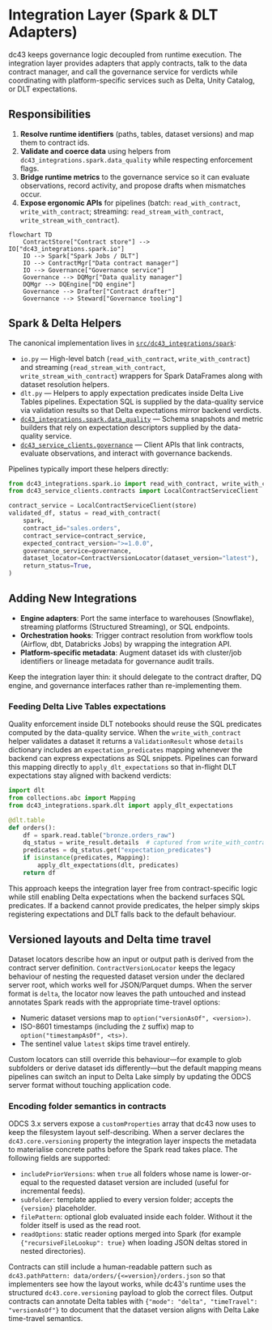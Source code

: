 # Integration Layer (Spark & DLT Adapters)

dc43 keeps governance logic decoupled from runtime execution. The integration layer provides adapters that apply contracts, talk to the data contract manager, and call the governance service for verdicts while coordinating with platform-specific services such as Delta, Unity Catalog, or DLT expectations.

## Responsibilities

1. **Resolve runtime identifiers** (paths, tables, dataset versions) and map them to contract ids.
2. **Validate and coerce data** using helpers from `dc43_integrations.spark.data_quality` while respecting enforcement flags.
3. **Bridge runtime metrics** to the governance service so it can evaluate observations, record activity, and propose drafts when mismatches occur.
4. **Expose ergonomic APIs** for pipelines (batch: `read_with_contract`,
   `write_with_contract`; streaming: `read_stream_with_contract`,
   `write_stream_with_contract`).

```mermaid
flowchart TD
    ContractStore["Contract store"] --> IO["dc43_integrations.spark.io"]
    IO --> Spark["Spark Jobs / DLT"]
    IO --> ContractMgr["Data contract manager"]
    IO --> Governance["Governance service"]
    Governance --> DQMgr["Data quality manager"]
    DQMgr --> DQEngine["DQ engine"]
    Governance --> Drafter["Contract drafter"]
    Governance --> Steward["Governance tooling"]
```

## Spark & Delta Helpers

The canonical implementation lives in [`src/dc43_integrations/spark`](../../packages/dc43-integrations/src/dc43_integrations/spark):

* `io.py` — High-level batch (`read_with_contract`, `write_with_contract`) and
  streaming (`read_stream_with_contract`, `write_stream_with_contract`)
  wrappers for Spark DataFrames along with dataset resolution helpers.
* `dlt.py` — Helpers to apply expectation predicates inside Delta Live Tables pipelines. Expectation SQL is supplied by the
  data-quality service via validation results so that Delta expectations mirror backend verdicts.
* [`dc43_integrations.spark.data_quality`](../../packages/dc43-integrations/src/dc43_integrations/spark/data_quality.py) — Schema snapshots and metric builders that rely on expectation descriptors supplied by the data-quality service.
* [`dc43_service_clients.governance`](../../packages/dc43-service-clients/src/dc43_service_clients/governance) — Client APIs that link contracts, evaluate observations, and interact with governance backends.

Pipelines typically import these helpers directly:

```python
from dc43_integrations.spark.io import read_with_contract, write_with_contract, ContractVersionLocator
from dc43_service_clients.contracts import LocalContractServiceClient

contract_service = LocalContractServiceClient(store)
validated_df, status = read_with_contract(
    spark,
    contract_id="sales.orders",
    contract_service=contract_service,
    expected_contract_version=">=1.0.0",
    governance_service=governance,
    dataset_locator=ContractVersionLocator(dataset_version="latest"),
    return_status=True,
)
```

## Adding New Integrations

* **Engine adapters**: Port the same interface to warehouses (Snowflake), streaming platforms (Structured Streaming), or SQL endpoints.
* **Orchestration hooks**: Trigger contract resolution from workflow tools (Airflow, dbt, Databricks Jobs) by wrapping the integration API.
* **Platform-specific metadata**: Augment dataset ids with cluster/job identifiers or lineage metadata for governance audit trails.

Keep the integration layer thin: it should delegate to the contract drafter, DQ engine, and governance interfaces rather than re-implementing them.

### Feeding Delta Live Tables expectations

Quality enforcement inside DLT notebooks should reuse the SQL predicates computed by the data-quality service. When the
`write_with_contract` helper validates a dataset it returns a `ValidationResult` whose `details` dictionary includes an
`expectation_predicates` mapping whenever the backend can express expectations as SQL snippets. Pipelines can forward
this mapping directly to `apply_dlt_expectations` so that in-flight DLT expectations stay aligned with backend verdicts:

```python
import dlt
from collections.abc import Mapping
from dc43_integrations.spark.dlt import apply_dlt_expectations

@dlt.table
def orders():
    df = spark.read.table("bronze.orders_raw")
    dq_status = write_result.details  # captured from write_with_contract(...)
    predicates = dq_status.get("expectation_predicates")
    if isinstance(predicates, Mapping):
        apply_dlt_expectations(dlt, predicates)
    return df
```

This approach keeps the integration layer free from contract-specific logic while still enabling Delta expectations when
the backend surfaces SQL predicates. If a backend cannot provide predicates, the helper simply skips registering
expectations and DLT falls back to the default behaviour.

## Versioned layouts and Delta time travel

Dataset locators describe how an input or output path is derived from the contract
server definition. `ContractVersionLocator` keeps the legacy behaviour of nesting
the requested dataset version under the declared server root, which works well for
JSON/Parquet dumps. When the server format is `delta`, the locator now leaves the
path untouched and instead annotates Spark reads with the appropriate time-travel
options:

* Numeric dataset versions map to `option("versionAsOf", <version>)`.
* ISO-8601 timestamps (including the `Z` suffix) map to `option("timestampAsOf", <ts>)`.
* The sentinel value `latest` skips time travel entirely.

Custom locators can still override this behaviour—for example to glob subfolders
or derive dataset ids differently—but the default mapping means pipelines can
switch an input to Delta Lake simply by updating the ODCS server format without
touching application code.

### Encoding folder semantics in contracts

ODCS 3.x servers expose a `customProperties` array that dc43 now uses to keep the
filesystem layout self-describing.  When a server declares the
`dc43.core.versioning` property the integration layer inspects the metadata to
materialise concrete paths before the Spark read takes place.  The following
fields are supported:

* `includePriorVersions`: when `true` all folders whose name is lower-or-equal to
  the requested dataset version are included (useful for incremental feeds).
* `subfolder`: template applied to every version folder; accepts the
  `{version}` placeholder.
* `filePattern`: optional glob evaluated inside each folder.  Without it the
  folder itself is used as the read root.
* `readOptions`: static reader options merged into Spark (for example
  `{"recursiveFileLookup": true}` when loading JSON deltas stored in nested
  directories).

Contracts can still include a human-readable pattern such as
`dc43.pathPattern: data/orders/{<=version}/orders.json` so that implementers see
how the layout works, while dc43's runtime uses the structured `dc43.core.versioning`
payload to glob the correct files.  Output contracts can annotate Delta tables
with `{"mode": "delta", "timeTravel": "versionAsOf"}` to document that the
dataset version aligns with Delta Lake time-travel semantics.

